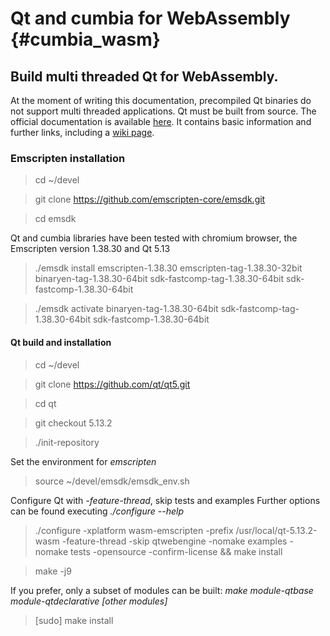 # Qt and cumbia for WebAssembly {#cumbia_wasm}

## Build multi threaded Qt for WebAssembly.

At the moment of writing this documentation, precompiled Qt binaries do not support multi threaded applications.
Qt must be built from source.
The official documentation is available <a href="https://doc.qt.io/qt-5/wasm.html">here</a>.
It contains basic information and further links, including a <a href="https://wiki.qt.io/Qt_for_WebAssembly">wiki page</a>.

### Emscripten installation

> cd ~/devel

> git clone https://github.com/emscripten-core/emsdk.git

> cd emsdk

Qt and cumbia libraries have been tested with chromium browser, the Emscripten version 1.38.30 and Qt 5.13

> ./emsdk install emscripten-1.38.30  emscripten-tag-1.38.30-32bit  binaryen-tag-1.38.30-64bit  sdk-fastcomp-tag-1.38.30-64bit sdk-fastcomp-1.38.30-64bit

> ./emsdk activate binaryen-tag-1.38.30-64bit  sdk-fastcomp-tag-1.38.30-64bit sdk-fastcomp-1.38.30-64bit

#### Qt build and installation

> cd ~/devel

> git clone  https://github.com/qt/qt5.git

> cd qt

> git checkout 5.13.2

> ./init-repository

Set the environment for *emscripten*

> source ~/devel/emsdk/emsdk_env.sh

Configure Qt with *-feature-thread*, skip tests and examples
Further options can be found executing  *./configure --help*

> ./configure -xplatform wasm-emscripten -prefix /usr/local/qt-5.13.2-wasm -feature-thread -skip qtwebengine -nomake examples  -nomake tests -opensource -confirm-license  && make install

> make -j9

If you prefer, only a subset of modules can be built:  *make module-qtbase module-qtdeclarative [other modules]*

> [sudo] make install




